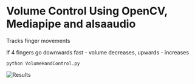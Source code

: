 # Volume Control Using OpenCV, Mediapipe and alsaaudio

Tracks finger movements

If 4 fingers go downwards fast - volume decreases, upwards - increases

``` 
python VolumeHandControl.py 

```

![Results](gif.gif)